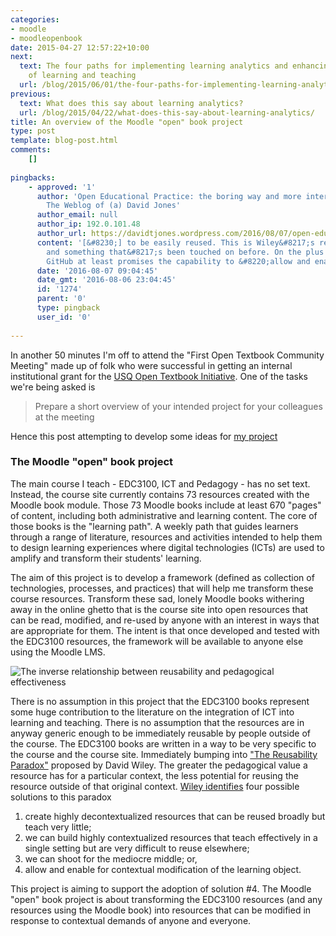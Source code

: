 ```yaml
---
categories:
- moodle
- moodleopenbook
date: 2015-04-27 12:57:22+10:00
next:
  text: The four paths for implementing learning analytics and enhancing the quality
    of learning and teaching
  url: /blog/2015/06/01/the-four-paths-for-implementing-learning-analytics-and-enhancing-the-quality-of-learning-and-teaching/
previous:
  text: What does this say about learning analytics?
  url: /blog/2015/04/22/what-does-this-say-about-learning-analytics/
title: An overview of the Moodle "open" book project
type: post
template: blog-post.html
comments:
    []
    
pingbacks:
    - approved: '1'
      author: 'Open Educational Practice: the boring way and more interesting ways &#8211;
        The Weblog of (a) David Jones'
      author_email: null
      author_ip: 192.0.101.48
      author_url: https://davidtjones.wordpress.com/2016/08/07/open-educational-practice-the-boring-way-and-more-interesting-ways/
      content: '[&#8230;] to be easily reused. This is Wiley&#8217;s reusability paradox
        and something that&#8217;s been touched on before. On the plus side, the use of
        GitHub at least promises the capability to &#8220;allow and enable [&#8230;]'
      date: '2016-08-07 09:04:45'
      date_gmt: '2016-08-06 23:04:45'
      id: '1274'
      parent: '0'
      type: pingback
      user_id: '0'
    
---
```

In another 50 minutes I'm off to attend the "First Open Textbook Community Meeting" made up of folk who were successful in getting an internal institutional grant for the [USQ Open Textbook Initiative](http://www.usq.edu.au/learning-teaching/excellence/landtgrants/OpenTextbooks). One of the tasks we're being asked is

> Prepare a short overview of your intended project for your colleagues at the meeting

Hence this post attempting to develop some ideas for [my project](/blog/the-moodle-open-book-module-project/)

### The Moodle "open" book project

The main course I teach - EDC3100, ICT and Pedagogy - has no set text. Instead, the course site currently contains 73 resources created with the Moodle book module. Those 73 Moodle books include at least 670 "pages" of content, including both administrative and learning content. The core of those books is the "learning path". A weekly path that guides learners through a range of literature, resources and activities intended to help them to design learning experiences where digital technologies (ICTs) are used to amplify and transform their students' learning.

The aim of this project is to develop a framework (defined as collection of technologies, processes, and practices) that will help me transform these course resources. Transform these sad, lonely Moodle books withering away in the online ghetto that is the course site into open resources that can be read, modified, and re-used by anyone with an interest in ways that are appropriate for them. The intent is that once developed and tested with the EDC3100 resources, the framework will be available to anyone else using the Moodle LMS.

![The inverse relationship between reusability and pedagogical effectiveness](images/figure.gif)

There is no assumption in this project that the EDC3100 books represent some huge contribution to the literature on the integration of ICT into learning and teaching. There is no assumption that the resources are in anyway generic enough to be immediately reusable by people outside of the course. The EDC3100 books are written in a way to be very specific to the course and the course site. Immediately bumping into ["The Reusability Paradox"](http://cnx.org/contents/dad41956-c2b2-4e01-94b4-4a871783b021@19/The_Reusability_Paradox) proposed by David Wiley. The greater the pedagogical value a resource has for a particular context, the less potential for reusing the resource outside of that original context. [Wiley identifies](http://opencontent.org/blog/archives/3854) four possible solutions to this paradox

1. create highly decontextualized resources that can be reused broadly but teach very little;
2. we can build highly contextualized resources that teach effectively in a single setting but are very difficult to reuse elsewhere;
3. we can shoot for the mediocre middle; or,
4. allow and enable for contextual modification of the learning object.

This project is aiming to support the adoption of solution #4. The Moodle "open" book project is about transforming the EDC3100 resources (and any resources using the Moodle book) into resources that can be modified in response to contextual demands of anyone and everyone.
